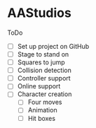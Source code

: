 # AAStudios


ToDo

-[ ] Set up project on GitHub
-[ ] Stage to stand on
-[ ] Squares to jump
-[ ] Collision detection
-[ ] Controller support 
-[ ] Online support 
-[ ] Character creation
    -[ ] Four moves
    -[ ] Animation
    -[ ] Hit boxes 
